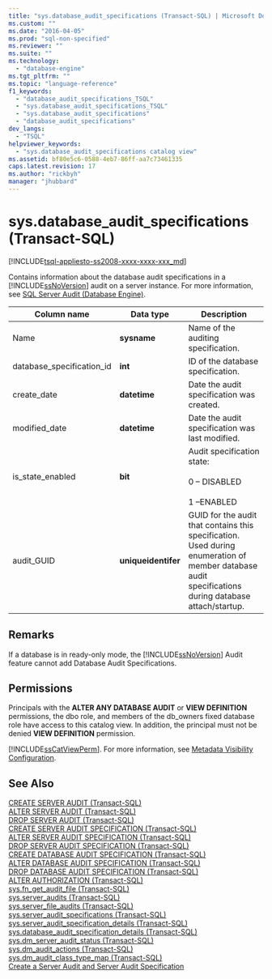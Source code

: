 ```yaml
---
title: "sys.database_audit_specifications (Transact-SQL) | Microsoft Docs"
ms.custom: ""
ms.date: "2016-04-05"
ms.prod: "sql-non-specified"
ms.reviewer: ""
ms.suite: ""
ms.technology: 
  - "database-engine"
ms.tgt_pltfrm: ""
ms.topic: "language-reference"
f1_keywords: 
  - "database_audit_specifications_TSQL"
  - "sys.database_audit_specifications_TSQL"
  - "sys.database_audit_specifications"
  - "database_audit_specifications"
dev_langs: 
  - "TSQL"
helpviewer_keywords: 
  - "sys.database_audit_specifications catalog view"
ms.assetid: bf80e5c6-0588-4eb7-86ff-aa7c73461335
caps.latest.revision: 17
ms.author: "rickbyh"
manager: "jhubbard"
---
```

# sys.database_audit_specifications (Transact-SQL)
[!INCLUDE[tsql-appliesto-ss2008-xxxx-xxxx-xxx_md](../../database-engine/configure/windows/includes/tsql-appliesto-ss2008-xxxx-xxxx-xxx-md.md)]

  Contains information about the database audit specifications in a [!INCLUDE[ssNoVersion](../../advanced-analytics/r-services/includes/ssnoversion-md.md)] audit on a server instance. For more information, see [SQL Server Audit &#40;Database Engine&#41;](../../relational-databases/security/auditing/sql-server-audit-database-engine.md).  
  
|Column name|Data type|Description|  
|-----------------|---------------|-----------------|  
|Name|**sysname**|Name of the auditing specification.|  
|database_specification_id|**int**|ID of the database specification.|  
|create_date|**datetime**|Date the audit specification was created.|  
|modified_date|**datetime**|Date the audit specification was last modified.|  
|is_state_enabled|**bit**|Audit specification state:<br /><br /> 0 – DISABLED<br /><br /> 1 –ENABLED|  
|audit_GUID|**uniqueidentifer**|GUID for the audit that contains this specification. Used during enumeration of member database audit specifications during database attach/startup.|  
  
## Remarks  
 If a database is in ready-only mode, the [!INCLUDE[ssNoVersion](../../advanced-analytics/r-services/includes/ssnoversion-md.md)] Audit feature cannot add Database Audit Specifications.  
  
## Permissions  
 Principals with the **ALTER ANY DATABASE AUDIT** or **VIEW DEFINITION** permissions, the dbo role, and members of the db_owners fixed database role have access to this catalog view. In addition, the principal must not be denied **VIEW DEFINITION** permission.  
  
 [!INCLUDE[ssCatViewPerm](../../relational-databases/system-catalog-views/includes/sscatviewperm-md.md)]. For more information, see [Metadata Visibility Configuration](../../relational-databases/security/metadata-visibility-configuration.md).  
  
## See Also  
 [CREATE SERVER AUDIT &#40;Transact-SQL&#41;](../../t-sql/statements/create-server-audit-transact-sql.md)   
 [ALTER SERVER AUDIT  &#40;Transact-SQL&#41;](../../t-sql/statements/alter-server-audit-transact-sql.md)   
 [DROP SERVER AUDIT  &#40;Transact-SQL&#41;](../../t-sql/statements/drop-server-audit-transact-sql.md)   
 [CREATE SERVER AUDIT SPECIFICATION &#40;Transact-SQL&#41;](../../t-sql/statements/create-server-audit-specification-transact-sql.md)   
 [ALTER SERVER AUDIT SPECIFICATION &#40;Transact-SQL&#41;](../../t-sql/statements/alter-server-audit-specification-transact-sql.md)   
 [DROP SERVER AUDIT SPECIFICATION &#40;Transact-SQL&#41;](../../t-sql/statements/drop-server-audit-specification-transact-sql.md)   
 [CREATE DATABASE AUDIT SPECIFICATION &#40;Transact-SQL&#41;](../../t-sql/statements/create-database-audit-specification-transact-sql.md)   
 [ALTER DATABASE AUDIT SPECIFICATION &#40;Transact-SQL&#41;](../../t-sql/statements/alter-database-audit-specification-transact-sql.md)   
 [DROP DATABASE AUDIT SPECIFICATION &#40;Transact-SQL&#41;](../../t-sql/statements/drop-database-audit-specification-transact-sql.md)   
 [ALTER AUTHORIZATION &#40;Transact-SQL&#41;](../../t-sql/statements/alter-authorization-transact-sql.md)   
 [sys.fn_get_audit_file &#40;Transact-SQL&#41;](../../relational-databases/system-functions/sys.fn-get-audit-file-transact-sql.md)   
 [sys.server_audits &#40;Transact-SQL&#41;](../../relational-databases/system-catalog-views/sys.server-audits-transact-sql.md)   
 [sys.server_file_audits &#40;Transact-SQL&#41;](../../relational-databases/system-catalog-views/sys.server-file-audits-transact-sql.md)   
 [sys.server_audit_specifications &#40;Transact-SQL&#41;](../../relational-databases/system-catalog-views/sys.server-audit-specifications-transact-sql.md)   
 [sys.server_audit_specification_details &#40;Transact-SQL&#41;](../../relational-databases/system-catalog-views/sys.server-audit-specification-details-transact-sql.md)   
 [sys.database_audit_specification_details &#40;Transact-SQL&#41;](../../relational-databases/system-catalog-views/sys.database-audit-specification-details-transact-sql.md)   
 [sys.dm_server_audit_status &#40;Transact-SQL&#41;](../../relational-databases/system-dynamic-management-views/sys.dm-server-audit-status-transact-sql.md)   
 [sys.dm_audit_actions &#40;Transact-SQL&#41;](../../relational-databases/system-dynamic-management-views/sys.dm-audit-actions-transact-sql.md)   
 [sys.dm_audit_class_type_map &#40;Transact-SQL&#41;](../../relational-databases/system-dynamic-management-views/sys.dm-audit-class-type-map-transact-sql.md)   
 [Create a Server Audit and Server Audit Specification](../../relational-databases/security/auditing/create-a-server-audit-and-server-audit-specification.md)  
  
  
